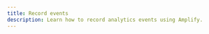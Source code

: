 ```yaml
---
title: Record events
description: Learn how to record analytics events using Amplify.
---
```


<inline-fragment platform="js" src="~/lib/analytics/fragments/js/record.md"></inline-fragment>
<inline-fragment platform="ios" src="~/lib/analytics/fragments/ios/record.md"></inline-fragment>
<inline-fragment platform="android" src="~/lib/analytics/fragments/android/record.md"></inline-fragment>
<inline-fragment platform="flutter" src="~/lib/analytics/fragments/flutter/record.md"></inline-fragment>